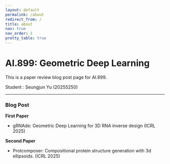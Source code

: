 ```yaml
---
layout: default
permalink: /about
redirect_from: /
title: about
nav: true
nav_order: 1
pretty_table: true
---
```


# AI.899: Geometric Deep Learning

This is a paper review blog post page for AI.899.

Student : Seungjun Yu (20255250)

---
  

### Blog Post

**First Paper**
- gRNAde: Geometric Deep Learning for 3D RNA inverse design (ICRL 2025)

**Second Paper**
- Protcomposer: Compositional protein structure generation with 3d ellipsoids. (ICRL 2025)
